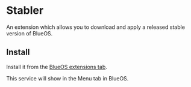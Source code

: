 # Stabler

An extension which allows you to download and apply a released stable version of BlueOS.

## Install

Install it from the [BlueOS extensions tab](https://docs.bluerobotics.com/ardusub-zola/software/onboard/BlueOS-1.1/extensions/).

This service will show in the Menu tab in BlueOS.